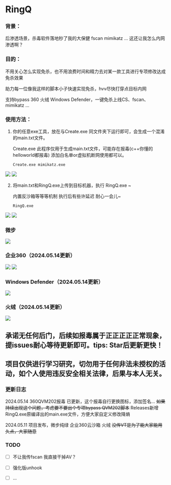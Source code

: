 # RingQ

### 背景：

后渗透场景，杀毒软件落地秒了我的大保健 fscan mimikatz ...  这还让我怎么内网渗透啊？





### 目的：

不用关心怎么实现免杀，也不用浪费时间和精力去对某一款工具进行专项修改达成免杀效果

助力每一位像我这样的脚本小子快速实现免杀，hvv尽快打穿点目标内网

支持bypass 360 火绒 Windows Defender，一键免杀上线CS、fscan、mimikatz ...




### 使用方法：

1. 你的任意exe工具，放在与Create.exe 同文件夹下运行即可，会生成一个混淆的main.txt文件。
   
   Create.exe 此程序仅用于生成main.txt文件，可能存在报毒(c++你懂的 helloworld都报毒) 添加白名单or虚拟机断网使用都可以。

   ```
   Create.exe mimikatz.exe
   ```
![](https://github.com/T4y1oR/RingQ/blob/main/image-20240511163723965.png)
![](https://github.com/T4y1oR/RingQ/blob/main/image-20240511172315790.png)


2. 将main.txt和RingQ.exe上传到目标机器，执行 RingQ.exe ~

   内置反沙箱等等等机制 执行后有些许延迟 耐心一会儿~

   ```
   RingQ.exe
   ```
![](https://github.com/T4y1oR/RingQ/blob/main/image-20240511163838236.png)
![](https://github.com/T4y1oR/RingQ/blob/main/image-20240511172315793.png)

### **微步**
![](https://github.com/T4y1oR/RingQ/blob/main/image-20240511162750465.png)
### **企业360**（2024.05.14更新）
![](https://github.com/T4y1oR/RingQ/blob/main/image-20240511162705202.png)
![](https://github.com/T4y1oR/RingQ/blob/main/image-20240511165253870.png)
### **Windows Defender**（2024.05.14更新）
![](https://github.com/T4y1oR/RingQ/blob/main/image-20240511162705256.png)
### **火绒（2024.05.14更新）**
![](https://github.com/T4y1oR/RingQ/blob/main/image-20240511162712449.png)



## 承诺无任何后门，后续如报毒属于正正正正正常现象，提issues耐心等待更新即可。tips:  Star后更新更快！

## 项目仅供进行学习研究，切勿用于任何非法未授权的活动，如个人使用违反安全相关法律，后果与本人无关。



### 更新日志
2024.05.14 360QVM202报毒 已更新，这个报毒自行更换图标，添加签名...  ~~如果持续出现这个问题，考虑要不要出个专项bypass QVM202脚本~~ 
           Releases新增RingQ.exe原编译出的main.exe文件，方便大家自定义修改降熵

2024.05.11 项目发布，微步纯绿 企业360云沙箱 火绒   ~~没传VT是为了能大家能用久点，大家随意~~



### TODO

- [ ] 不让我传fscan 我直接干掉AV？
- [ ] 强化版unhook
- [ ] ...

